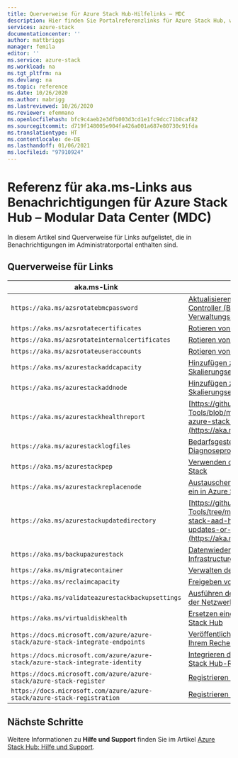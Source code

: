 ```yaml
---
title: Querverweise für Azure Stack Hub-Hilfelinks – MDC
description: Hier finden Sie Portalreferenzlinks für Azure Stack Hub, wenn der Betrieb über Modular Data Center (MDC) erfolgt.
services: azure-stack
documentationcenter: ''
author: mattbriggs
manager: femila
editor: ''
ms.service: azure-stack
ms.workload: na
ms.tgt_pltfrm: na
ms.devlang: na
ms.topic: reference
ms.date: 10/26/2020
ms.author: mabrigg
ms.lastreviewed: 10/26/2020
ms.reviewer: efemmano
ms.openlocfilehash: bfc9c4aeb2e3dfb003d3cd1e1fc9dcc71b0caf82
ms.sourcegitcommit: d719f148005e904fa426a001a687e80730c91fda
ms.translationtype: HT
ms.contentlocale: de-DE
ms.lasthandoff: 01/06/2021
ms.locfileid: "97910924"
---
```

# <a name="alerts-akams-link-reference-for-azure-stack-hub---modular-data-center-mdc"></a>Referenz für aka.ms-Links aus Benachrichtigungen für Azure Stack Hub – Modular Data Center (MDC)

In diesem Artikel sind Querverweise für Links aufgelistet, die in Benachrichtigungen im Administratorportal enthalten sind. 

## <a name="link-cross-reference"></a>Querverweise für Links

| aka.ms-Link | Artikel |
| --- | --- |
| `https://aka.ms/azsrotatebmcpassword` | [Aktualisieren des Baseboard Management Controller (BMC, Baseboard-Verwaltungscontroller)](../../operator/azure-stack-rotate-secrets.md#update-the-bmc-credential) |
| `https://aka.ms/azsrotatecertificates` | [Rotieren von Geheimnissen in Azure Stack](../../operator/azure-stack-rotate-secrets.md) |
| `https://aka.ms/azsrotateinternalcertificates` | [Rotieren von Geheimnissen in Azure Stack](../../operator/azure-stack-rotate-secrets.md) |
| `https://aka.ms/azsrotateuseraccounts` | [Rotieren von Geheimnissen in Azure Stack](../../operator/azure-stack-rotate-secrets.md) |
| `https://aka.ms/azurestackaddcapacity` | [Hinzufügen zusätzlicher Knoten zu Skalierungseinheiten in Azure Stack](../../operator/azure-stack-add-scale-node.md) |
| `https://aka.ms/azurestackaddnode` | [Hinzufügen zusätzlicher Knoten zu Skalierungseinheiten in Azure Stack](../../operator/azure-stack-add-scale-node.md) |
| `https://aka.ms/azurestackhealthreport` | [https://github.com/Azure/AzureStack-Tools/blob/master/Identity/README.md#retrieve-azure-stack-identity-health-report](https://aka.ms/aa708dy) |
| `https://aka.ms/azurestacklogfiles` | [Bedarfsgesteuertes Sammeln von Azure Stack-Diagnoseprotokollen](../../operator/azure-stack-configure-on-demand-diagnostic-log-collection-portal.md) |
| `https://aka.ms/azurestackpep` | [Verwenden des privilegierten Endpunkts in Azure Stack](../../operator/azure-stack-privileged-endpoint.md) |
| `https://aka.ms/azurestackreplacenode` | [Austauschen eines Skalierungseinheitknotens für ein in Azure Stack integriertes System](../../operator/azure-stack-replace-node.md) |
| `https://aka.ms/azurestackupdatedirectory` | [https://github.com/Azure/AzureStack-Tools/tree/master/Identity#updating-the-azure-stack-aad-home-directory-after-installing-updates-or-new-resource-providers](https://aka.ms/aa700j2) |
| `https://aka.ms/backupazurestack` | [Datenwiederherstellung in Azure Stack mit dem Infrastructure Backup-Dienst](../../operator/azure-stack-backup-infrastructure-backup.md) |
| `https://aka.ms/migratecontainer` | [Verwalten des verfügbaren Speicherplatzes](../../operator/azure-stack-manage-storage-shares.md#manage-available-space) |
| `https://aka.ms/reclaimcapacity` | [Freigeben von Kapazität](../../operator/azure-stack-manage-storage-shares.md#reclaim-capacity) |
| `https://aka.ms/validateazurestackbackupsettings` | [Ausführen des Überprüfungstools zum Testen der Netzwerkinfrastruktur](../../operator/azure-stack-diagnostic-test.md#run-validation-tool-to-test-infrastructure-backup-settings) |
| `https://aka.ms/virtualdiskhealth` | [Ersetzen eines physischen Datenträgers in Azure Stack Hub](../../operator/azure-stack-replace-disk.md) |
| `https://docs.microsoft.com/azure/azure-stack/azure-stack-integrate-endpoints` | [Veröffentlichen von Azure Stack-Diensten in Ihrem Rechenzentrum](../../operator/azure-stack-integrate-endpoints.md) |
| `https://docs.microsoft.com/azure/azure-stack/azure-stack-integrate-identity` | [Integrieren der AD FS-Identität mit Ihrem Azure Stack Hub-Rechenzentrum](../../operator/azure-stack-integrate-identity.md) |
| `https://docs.microsoft.com/azure/azure-stack/azure-stack-register` | [Registrieren von Azure Stack in Azure](../../operator/azure-stack-registration.md) |
| `https://docs.microsoft.com/azure/azure-stack/azure-stack-registration` | [Registrieren von Azure Stack in Azure](../../operator/azure-stack-registration.md) |

## <a name="next-steps"></a>Nächste Schritte

Weitere Informationen zu **Hilfe und Support** finden Sie im Artikel [Azure Stack Hub: Hilfe und Support](../../operator/azure-stack-help-and-support-overview.md).
